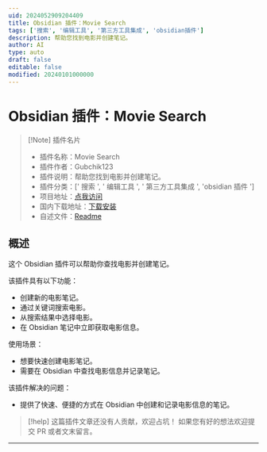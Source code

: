 ```yaml
---
uid: 2024052909204409
title: Obsidian 插件：Movie Search
tags: ['搜索', '编辑工具', '第三方工具集成', 'obsidian插件']
description: 帮助您找到电影并创建笔记。
author: AI
type: auto
draft: false
editable: false
modified: 20240101000000
---
```


# Obsidian 插件：Movie Search

> [!Note] 插件名片
> - 插件名称：Movie Search
> - 插件作者：Gubchik123
> - 插件说明：帮助您找到电影并创建笔记。
> - 插件分类：[' 搜索 ', ' 编辑工具 ', ' 第三方工具集成 ', 'obsidian 插件 ']
> - 项目地址：[点我访问](https://github.com/Gubchik123/obsidian-movie-search-plugin)
> - 国内下载地址：[下载安装](https://pkmer.cn/products/plugin/pluginMarket/?movie-search)
> - 自述文件：[Readme](https://ghproxy.net/https://raw.githubusercontent.com/Gubchik123/obsidian-movie-search-plugin/master/README.md)

## 概述

这个 Obsidian 插件可以帮助你查找电影并创建笔记。

该插件具有以下功能：

- 创建新的电影笔记。
- 通过关键词搜索电影。
- 从搜索结果中选择电影。
- 在 Obsidian 笔记中立即获取电影信息。

使用场景：

- 想要快速创建电影笔记。
- 需要在 Obsidian 中查找电影信息并记录笔记。

该插件解决的问题：

- 提供了快速、便捷的方式在 Obsidian 中创建和记录电影信息的笔记。

> [!help]
> 这篇插件文章还没有人贡献，欢迎占坑！
> 如果您有好的想法欢迎提交 PR 或者文末留言。

---



